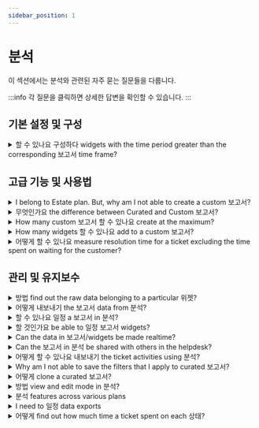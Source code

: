 ```yaml
---
sidebar_position: 1
---
```


# 분석

이 섹션에서는 분석와 관련된 자주 묻는 질문들을 다룹니다.

:::info
각 질문을 클릭하면 상세한 답변을 확인할 수 있습니다.
:::


## 기본 설정 및 구성

<details>
<summary>할 수 있나요 구성하다 widgets with the time period greater than the corresponding 보고서 time frame?</summary>

<p><br /></p><p>The Time period/date range of the Analytics report will be the superset of the time period specified in the widgets associated with the reports. In other words, the widget date range needs to be a subset of the report date range.</p>

</details>


## 고급 기능 및 사용법

<details>
<summary>I belong to Estate plan. But, why am I not able to create a custom 보고서?</summary>

<p>Custom reports are part of the <strong>Estate’19 plan</strong>. If you belong to the Estate’17 plan (annual billing), you can choose to upgrade to Estate’19 plan for free. If you belong to Estate’17 plan (monthly billing), you can upgrade by paying an extra of <strong>$6/agent/month</strong> in addition to <strong>$59/agent/month</strong>. </p>

</details>

<details>
<summary>무엇인가요 the difference between Curated and Custom 보고서?</summary>

<p dir="ltr" style={{ boxSizing: "border-box", marginBottom: "0pt", marginLeft: "0px", fontSize: "13px", lineHeight: "1.38", wordBreak: "normal", overflowWrap: "break-word", color: "rgb(0, 0, 0)", fontFamily: "-apple-system, ", fontWeight: "400", textAlign: "left", textIndent: "0px" }}><span dir="ltr" style={{ boxSizing: "border-box", fontSize: "12pt", fontFamily: """, color: "rgb(14, 16, 26)", fontWeight: "700" }}>Curated Reports</span></p><p dir="ltr" style={{ boxSizing: "border-box", marginBottom: "0pt", marginLeft: "0px", fontSize: "13px", lineHeight: "1.38", wordBreak: "normal", overflowWrap: "break-word", color: "rgb(0, 0, 0)", fontWeight: "400", textAlign: "left", textIndent: "0px", fontFamily: """ }}><span style={{ fontFamily: "Helvetica Neue" }}><span style={{ boxSizing: "border-box", fontFamily: """ }}><span style={{ boxSizing: "border-box", fontSize: "12pt", color: "rgb(14, 16, 26)", fontWeight: "400", fontFamily: """ }}>Freshdesk's curated reports provide you with a 360 view of your support performance. Monitor your team's performance along with the metrics most relevant to you. It also provides you with the essential information to chart better customer experiences.&nbsp;</span></span></span></p><p dir="ltr" style={{ boxSizing: "border-box", marginBottom: "0pt", marginLeft: "0px", fontSize: "13px", lineHeight: "1.38", wordBreak: "normal", overflowWrap: "break-word", color: "rgb(0, 0, 0)", fontWeight: "400", textAlign: "left", textIndent: "0px", fontFamily: """ }}><span style={{ fontFamily: "Helvetica Neue" }}><span style={{ boxSizing: "border-box", fontFamily: """ }}><span style={{ boxSizing: "border-box", fontSize: "12pt", color: "rgb(0, 0, 0)", fontWeight: "400", fontFamily: """ }}><br /></span><span style={{ boxSizing: "border-box", fontSize: "12pt", color: "rgb(14, 16, 26)", fontWeight: "700", fontFamily: """ }}>Custom Reports</span></span></span></p><p dir="ltr" style={{ boxSizing: "border-box", marginBottom: "0pt", marginLeft: "0px", fontSize: "13px", lineHeight: "1.38", wordBreak: "normal", overflowWrap: "break-word", color: "rgb(0, 0, 0)", fontWeight: "400", textAlign: "left", textIndent: "0px", fontFamily: """ }}><span style={{ fontFamily: "Helvetica Neue" }}><span style={{ boxSizing: "border-box", fontFamily: """ }}><span style={{ boxSizing: "border-box", fontSize: "12pt", color: "rgb(14, 16, 26)", fontWeight: "400", fontFamily: """ }}>With multiple ways to look at helpdesk reporting, Freshdesk's Analytics lets you&nbsp;</span><a href="https://support.freshdesk.com/en/support/solutions/articles/50000001028-custom-reporting-%E2%80%93-basics" style={{ boxSizing: "border-box", color: "rgb(44, 92, 197)", userSelect: "auto", fontFamily: """ }}><span style={{ boxSizing: "border-box", fontSize: "12pt", color: "rgb(17, 85, 204)", fontWeight: "400", textDecorationSkipInk: "none", fontFamily: """ }}>customize and build your reports</span></a><span style={{ boxSizing: "border-box", fontSize: "12pt", color: "rgb(14, 16, 26)", fontWeight: "400", fontFamily: """ }}>&nbsp;the way you want them - with minimal effort. It offers the flexibility to pick the metric(s) you wish to study, the adaptability to select the suitable filters you want to apply, and the capability to employ the perfect dimensions to analyze your data.</span></span></span></p><p dir="ltr" style={{ boxSizing: "border-box", marginBottom: "0pt", marginLeft: "0px", fontSize: "13px", lineHeight: "1.38", wordBreak: "normal", overflowWrap: "break-word", color: "rgb(0, 0, 0)", fontWeight: "400", textAlign: "left", textIndent: "0px", fontFamily: """ }}><span style={{ fontFamily: "Helvetica Neue" }}><span style={{ boxSizing: "border-box", fontFamily: """ }}><span style={{ boxSizing: "border-box", fontSize: "12pt", color: "rgb(0, 0, 0)", fontWeight: "400", fontFamily: """ }}><br />Learn more about the&nbsp;</span><a href="https://freshdesk.com/webinars/get-the-most-out-of-freshdesk-analytics-recording" style={{ boxSizing: "border-box", color: "rgb(44, 92, 197)", userSelect: "auto", fontFamily: """ }}><span style={{ boxSizing: "border-box", fontSize: "12pt", color: "rgb(17, 85, 204)", fontWeight: "400", textDecorationSkipInk: "none", fontFamily: """ }}>Basics of Analytics</span></a><span style={{ boxSizing: "border-box", fontSize: "12pt", color: "rgb(0, 0, 0)", fontWeight: "400", fontFamily: """ }}>&nbsp;through our webinar with insights on curated reports, creating custom reports for your helpdesk, learning to apply filters on reports, and much more.</span></span></span></p><p style={{ boxSizing: "border-box", marginBottom: "0px", marginLeft: "0px", fontSize: "13px", lineHeight: "18px", wordBreak: "normal", overflowWrap: "break-word", color: "rgb(0, 0, 0)", fontFamily: "-apple-system, ", fontWeight: "400", textAlign: "left", textIndent: "0px" }}><span style={{ fontFamily: "Helvetica Neue" }}><span style={{ boxSizing: "border-box", fontFamily: """ }}><span style={{ boxSizing: "border-box", fontSize: "12pt", color: "rgb(0, 0, 0)", fontWeight: "400", fontFamily: """ }}>You can also refer to our&nbsp;</span><a href="https://freshdesk.com/assets/resources/freshdesk/Make-informed-decisions-with-Freshdesk-Analytics.pdf" style={{ boxSizing: "border-box", color: "rgb(44, 92, 197)", userSelect: "auto", fontFamily: """ }}><span style={{ boxSizing: "border-box", fontSize: "12pt", color: "rgb(17, 85, 204)", fontWeight: "400", textDecorationSkipInk: "none", fontFamily: """ }}>Analytics guide</span></a></span></span><span dir="ltr" style={{ boxSizing: "border-box", fontSize: "12pt", fontFamily: """, color: "rgb(0, 0, 0)", fontWeight: "400" }}>&nbsp;for various use cases to implement in your helpdesk.</span></p>

</details>

<details>
<summary>How many custom 보고서 할 수 있나요 create at the maximum?</summary>

<p>You can create as many custom reports you want in Analytics. There’s no fixed limit.</p>

</details>

<details>
<summary>How many widgets 할 수 있나요 add to a custom 보고서?</summary>

<p><br /></p><p>You can add as many widgets you want in Analytics. There’s no fixed limit.</p>

</details>

<details>
<summary>어떻게 할 수 있나요 measure resolution time for a ticket excluding the time spent on waiting for the customer?</summary>

<p dir="ltr">You can get this data in two ways:<br /><br /></p><p dir="ltr">1. Choose the Metric: Resolved time spent in business hours<br />Sort by Filter: Status does not include waiting on customer<br />Group by: Status<br />From underlying data, you can find out how much time was spent on the SLA status at a ticket level</p><p dir="ltr"><br />2. Choose the Metric: Resolved time spent in business hours<br />Sort by Filter: Status does not include SLA Status: Off<br />Group by: Status</p><p dir="ltr">From underlying data, you can find out how much time was spent on the SLA status at a ticket level</p>

</details>


## 관리 및 유지보수

<details>
<summary>방법 find out the raw data belonging to a particular 위젯?</summary>

<p dir="ltr"><span dir="ltr" style={{ fontFamily: """, fontSize: "14px" }}>Based on the type of widget data, Freshdesk will automatically visualize it in a relevant format. So, reading the data from the widget is a straightforward process.&nbsp;</span></p><p style={{ fontFamily: """, fontSize: "14px" }}><span style={{ fontSize: "14px" }}><span style={{ fontFamily: "Helvetica Neue" }}><br /></span></span></p><p style={{ fontFamily: """, fontSize: "14px" }}><span style={{ fontSize: "14px" }}><span dir="ltr" style={{ fontFamily: "Helvetica Neue" }}>Click on the widget to read the data. You also have the option to customize the visualization of certain widgets the way you want. You can select any graphical representation: Bar chart, Horizontal bar chart, Donut chart, Summary table, and Tabular.</span></span></p><p style={{ fontFamily: """, fontSize: "14px" }}><span style={{ fontSize: "14px" }}><span style={{ fontFamily: "Helvetica Neue" }}><br /></span></span></p><p style={{ fontFamily: """, fontSize: "14px" }}><span style={{ fontSize: "14px" }}><span dir="ltr" style={{ fontFamily: "Helvetica Neue" }}>If you want to take a closer look at the widget data, click Show underlying data below the widget. You can use the <strong>Edit Column</strong> button to add or remove the Fields present in the table. You can use the filters to drill-down further into the underlying data.&nbsp;</span></span></p><p style={{ fontFamily: """, fontSize: "14px" }}><br /></p><p style={{ fontFamily: """, fontSize: "14px" }}><span style={{ fontSize: "14px" }}><span dir="ltr" style={{ fontFamily: "Helvetica Neue" }}><img src="#" style={{ width: "auto" }} class="fr-fic fr-fil fr-dib" /></span></span><br /></p>

</details>

<details>
<summary>어떻게 내보내기 the 보고서 data from 분석?</summary>

<p dir="ltr"><span dir="ltr" style={{ boxSizing: "border-box", fontWeight: "400", textAlign: "start", textIndent: "0px", fontSize: "16px", fontFamily: """, color: "rgb(0, 0, 0)" }}>Inside every report, you have the&nbsp;</span><span style={{ fontSize: "16px" }}><span dir="ltr" style={{ fontFamily: "Helvetica Neue" }}><span style={{ boxSizing: "border-box", textAlign: "start", textIndent: "0px", color: "rgb(0, 0, 0)", fontWeight: "700", fontFamily: """ }}>Export</span><span style={{ boxSizing: "border-box", fontWeight: "400", textAlign: "start", textIndent: "0px", color: "rgb(0, 0, 0)", fontFamily: """ }}>&nbsp;icon below the search bar. You can click this icon to export the report as a PDF but not as a CSV. However, you will be able to exp</span><span dir="ltr" style={{ boxSizing: "border-box", fontWeight: "400", textAlign: "start", textIndent: "0px", color: "rgb(0, 0, 0)", fontFamily: """ }}>ort both the Graph data as well as the Tabular data (Underlying data) present in the widgets in the form of a CSV.</span><br /></span></span></p><p dir="ltr"><br /></p><p><span style={{ boxSizing: "border-box", fontSize: "16px" }}><span dir="ltr" style={{ boxSizing: "border-box", color: "rgb(0, 0, 0)", fontFamily: """, fontSize: "16px", fontWeight: "400", textAlign: "left", textIndent: "0px", display: "inline !important" }}><strong dir="ltr" style={{ boxSizing: "border-box", fontWeight: "700" }}>Underlying data:&nbsp;</strong>The underlying data refers to the original, detailed information stored within the platform's database. Essentially, it serves as the raw material from which insights and reports are derived. This data provides the foundation for deeper analysis and understanding of customer interactions and support processes.</span><span dir="ltr" style={{ boxSizing: "border-box", color: "rgb(0, 0, 0)", fontFamily: """, fontSize: "16px", fontWeight: "400", textAlign: "left", textIndent: "0px", display: "inline !important", backgroundColor: "rgb(255, 255, 255)" }}><ins class="diff" style={{ boxSizing: "border-box", border: "none", color: "rgb(0, 121, 91)", backgroundColor: "rgb(255, 255, 255)" }}>&nbsp;</ins><ins class="diff" style={{ boxSizing: "border-box", border: "none", color: "rgb(0, 0, 0)", backgroundColor: "rgb(255, 255, 255)" }}>It can be exported by selecting the CSV of tabular data from the widget.</ins></span><br /><br /><span dir="ltr" style={{ boxSizing: "border-box", color: "rgb(0, 0, 0)", fontFamily: """, fontSize: "16px", fontWeight: "400", textAlign: "left", textIndent: "0px", display: "inline !important" }}><strong style={{ boxSizing: "border-box", fontWeight: "700" }}>Graph data:&nbsp;</strong>Graph data represents the summarized and visualized insights drawn from the underlying data. This visual representation offers a distilled view of key performance indicators, making it easier for users to grasp trends and make informed decisions without delving into the detailed raw</span><span dir="ltr" style={{ boxSizing: "border-box", color: "rgb(0, 0, 0)", fontFamily: """, fontSize: "16px", fontWeight: "400", textAlign: "left", textIndent: "0px", display: "inline !important", backgroundColor: "rgb(255, 255, 255)" }}><ins class="diff" style={{ boxSizing: "border-box", border: "none", color: "rgb(0, 121, 91)", backgroundColor: "rgb(255, 255, 255)" }}>&nbsp;</ins><ins class="diff" style={{ boxSizing: "border-box", border: "none", color: "rgb(0, 0, 0)", backgroundColor: "rgb(255, 255, 255)" }}>data. It can be exported by selecting the CSV of graph</ins></span><span dir="ltr" style={{ boxSizing: "border-box", color: "rgb(0, 0, 0)", fontFamily: """, fontSize: "16px", fontWeight: "400", textAlign: "left", textIndent: "0px", display: "inline !important" }}>&nbsp;data.</span></span></p><p dir="ltr"><span style={{ fontSize: "16px" }}><span dir="ltr" style={{ fontFamily: "Helvetica Neue" }}><br /><span dir="ltr" style={{ boxSizing: "border-box", fontWeight: "400", textAlign: "start", textIndent: "0px", color: "rgb(0, 0, 0)", fontFamily: """ }}><strong dir="ltr">Steps t</strong></span><strong dir="ltr">o export the complete report as PDF</strong></span></span></p><p dir="ltr"><br /></p><ol style={{ fontFamily: """, fontSize: "16px" }}><li dir="ltr" style={{ fontFamily: """, fontSize: "16px" }}><span style={{ fontSize: "16px" }}><span style={{ fontFamily: "Helvetica Neue" }}>Go to <strong style={{ fontFamily: """ }}>Analytics</strong>.</span></span></li><li dir="ltr" style={{ fontFamily: """, fontSize: "16px" }}><span style={{ fontSize: "16px" }}><span dir="ltr" style={{ fontFamily: "Helvetica Neue" }}>Select a report you would like to export and click on it.</span></span></li><li dir="ltr" style={{ fontFamily: """, fontSize: "16px" }}><span style={{ fontSize: "16px" }}><span style={{ fontFamily: "Helvetica Neue" }}>Inside the report, navigate to the export icon and select <strong style={{ fontFamily: """ }}>Export report&nbsp;</strong>from the dropdown.</span></span></li><li dir="ltr" style={{ fontFamily: """, fontSize: "16px" }}><span style={{ fontSize: "16px" }}><span style={{ fontFamily: "Helvetica Neue" }}>Here you can select the pages in the report you want to export and click <strong dir="ltr" style={{ fontFamily: """ }}>Ex</strong><strong dir="ltr" style={{ fontFamily: """ }}>port</strong>.<p ><br /></p><img src="#" style={{ width: "639px" }} class="fr-fil fr-dib fr-bordered fr-shadow" /></span></span></li></ol><p style={{ fontFamily: """, fontSize: "16px" }}><br /></p><p style={{ fontFamily: """, fontSize: "16px" }}><br /></p><p style={{ fontFamily: """, fontSize: "16px" }}><span style={{ fontSize: "16px" }}><span dir="ltr" style={{ fontFamily: "Helvetica Neue" }}>The report will now be sent as a PDF file to your registered email address.</span></span></p><p style={{ fontFamily: """, fontSize: "16px" }}><br /></p><p style={{ fontFamily: """, fontSize: "16px" }}><br /></p><p style={{ fontFamily: """, fontSize: "16px" }}><span style={{ fontSize: "16px" }}><span dir="ltr" style={{ fontFamily: "Helvetica Neue" }}><span dir="ltr" style={{ boxSizing: "border-box", fontWeight: "400", textAlign: "start", textIndent: "0px", color: "rgb(0, 0, 0)", fontFamily: """ }}><strong dir="ltr">Steps t</strong></span><strong dir="ltr">o export the widget level report</strong></span></span></p><p style={{ fontFamily: """, fontSize: "16px" }}><br /></p><ol><li style={{ fontFamily: """, fontSize: "16px" }}><span style={{ fontSize: "16px" }}><span dir="ltr" style={{ fontFamily: "Helvetica Neue" }}>Go to Analytics</span></span></li><li style={{ fontFamily: """, fontSize: "16px" }}><span style={{ fontSize: "16px" }}><span dir="ltr" style={{ fontFamily: "Helvetica Neue" }}>Open the report</span></span></li><li style={{ fontFamily: """, fontSize: "16px" }}><span style={{ fontSize: "16px" }}><span dir="ltr" style={{ fontFamily: "Helvetica Neue" }}>Expand the desired widget</span></span></li><li style={{ fontFamily: """, fontSize: "16px" }}><span style={{ fontSize: "16px" }}><span dir="ltr" style={{ fontFamily: "Helvetica Neue" }}>Click the options for the widget represented as three horizontal dots.</span></span></li><li style={{ fontFamily: """, fontSize: "16px" }}><span style={{ fontSize: "16px" }}><span dir="ltr" style={{ fontFamily: "Helvetica Neue" }}>Select <strong dir="ltr">Export to email/</strong><strong dir="ltr">Download &gt; CSV/PDF of graph/tabular data</strong> accordingly</span></span></li></ol><p style={{ fontFamily: """, fontSize: "16px" }}><br /><span style={{ fontSize: "16px" }}><span dir="ltr" style={{ fontFamily: "Helvetica Neue" }}>Below are the items you need to consider when exporting reports.</span></span></p><ol ><li style={{ textAlign: "left" }}><span style={{ fontSize: "16px" }}><span dir="ltr" style={{ fontFamily: "Helvetica Neue" }}>Make sure the date range of the export is correct and valid across Widget level/Page level/Report level filters. If the date filter is set different in the Page level/Report level filters, than the one in Widget level, the exported data may not have the expected results.</span></span></li><li style={{ textAlign: "left" }}><span style={{ fontSize: "16px" }}><span dir="ltr" style={{ fontFamily: "Helvetica Neue" }}>Make sure you are selecting Graph data for the trend numbers you see in a widget and the Underlying data for the complete data set of the widget. You can select up to 20 fields as columns for the export from the underlying data by editing the report, and adding fields using the 'Gear' icon as shown below.</span></span></li></ol><p ><br /></p><p ><span dir="ltr" style={{ fontFamily: """, fontSize: "16px" }}>Based on the volume of data, it may take several minutes to export and send the data to your mailbox.&nbsp;</span></p><p ><br /></p><p ><img src="#" class="fr-fic fr-fil fr-dib inline-image" style={{ boxSizing: "border-box", border: "0px", maxWidth: "100%", cursor: "pointer", padding: "0px 1px", marginBottom: "5px", marginLeft: "0px", display: "block", textAlign: "left", color: "rgb(24, 50, 71)", fontFamily: """, fontSize: "16px", fontWeight: "400", textIndent: "0px", width: "auto" }} /></p><p><br /></p><pre class="fd-callout fd-callout--note" dir="ltr" style={{ textAlign: "justify" }}>Note: If the date range is correctly set and you still do not receive the export for the specified date range, try this troubleshooting step: edit the report, remove the date range filter, save the report, then edit it again and reapply the desired date range. Finally, save the report and proceed with the export. If you still face issues, reach out to our support.</pre><hr /><h3 dir="ltr" style={{ boxSizing: "border-box", fontFamily: """, fontWeight: "400", lineHeight: "30.63px", color: "inherit", marginBottom: "0px", marginLeft: "0px", fontSize: "16px" }}><span style={{ boxSizing: "border-box", fontSize: "16px" }}><span style={{ boxSizing: "border-box", fontFamily: """ }}><strong dir="ltr" style={{ boxSizing: "border-box", fontWeight: "700", fontFamily: """ }}>To schedule a data export:</strong></span></span></h3><ol style={{ boxSizing: "border-box", marginBottom: "4px", marginLeft: "0px", padding: "0px 0px 0px 40px", lineHeight: "17px", fontFamily: """, fontSize: "16px" }}><li style={{ boxSizing: "border-box", fontSize: "16px", lineHeight: "1.4", marginBottom: "0px", marginLeft: "0px", wordBreak: "normal", overflowWrap: "break-word", fontFamily: """ }}><p dir="ltr" style={{ boxSizing: "border-box", marginBottom: "0px", marginLeft: "0px", fontSize: "16px", lineHeight: "1.4", wordBreak: "normal", overflowWrap: "break-word", fontFamily: """ }}><span style={{ boxSizing: "border-box", fontSize: "16px" }}><span style={{ boxSizing: "border-box", fontFamily: """ }}>Login to your support portal as an <strong style={{ boxSizing: "border-box", fontWeight: "700", fontFamily: """ }}>Administrator/Supervisor.</strong></span></span></p></li><li style={{ boxSizing: "border-box", fontSize: "16px", lineHeight: "1.4", marginBottom: "0px", marginLeft: "0px", wordBreak: "normal", overflowWrap: "break-word", fontFamily: """ }}><p dir="ltr" style={{ boxSizing: "border-box", marginBottom: "0px", marginLeft: "0px", fontSize: "16px", lineHeight: "1.4", wordBreak: "normal", overflowWrap: "break-word", fontFamily: """ }}><span style={{ boxSizing: "border-box", fontSize: "16px" }}><span style={{ boxSizing: "border-box", fontFamily: """ }}>Go to <strong style={{ boxSizing: "border-box", fontWeight: "700", fontFamily: """ }}>Analytics &gt;&nbsp;</strong>click the<strong dir="ltr" style={{ boxSizing: "border-box", fontWeight: "700", fontFamily: """ }}>&nbsp;gear icon(</strong><strong dir="ltr" style={{ boxSizing: "border-box", fontWeight: "700", fontFamily: """ }}>Settings)&nbsp;</strong>on the top right corner <strong style={{ boxSizing: "border-box", fontWeight: "700", fontFamily: """ }}>&gt;</strong> choose<strong style={{ boxSizing: "border-box", fontWeight: "700", fontFamily: """ }}>&nbsp;Data</strong><strong style={{ boxSizing: "border-box", fontWeight: "700", fontFamily: """ }}>&nbsp;Exports.</strong></span></span></p></li><li style={{ boxSizing: "border-box", fontSize: "16px", lineHeight: "1.4", marginBottom: "0px", marginLeft: "0px", wordBreak: "normal", overflowWrap: "break-word", fontFamily: """ }}><p style={{ boxSizing: "border-box", marginBottom: "0px", marginLeft: "0px", fontSize: "16px", lineHeight: "1.4", wordBreak: "normal", overflowWrap: "break-word", fontFamily: """ }}><span style={{ boxSizing: "border-box", fontSize: "16px" }}><span style={{ boxSizing: "border-box", fontFamily: """ }}>Click on <strong dir="ltr" style={{ boxSizing: "border-box", fontWeight: "700", fontFamily: """ }}>Create Export.</strong></span></span></p></li><li dir="ltr" style={{ boxSizing: "border-box", fontSize: "16px", lineHeight: "1.4", marginBottom: "0px", marginLeft: "0px", wordBreak: "normal", overflowWrap: "break-word", fontFamily: """ }}><span style={{ boxSizing: "border-box", fontSize: "16px" }}><span style={{ boxSizing: "border-box", fontFamily: """ }}>Give it a <strong style={{ boxSizing: "border-box", fontWeight: "700", fontFamily: """ }}>Name</strong>, <strong style={{ boxSizing: "border-box", fontWeight: "700", fontFamily: """ }}>Description</strong> and choose a <strong style={{ boxSizing: "border-box", fontWeight: "700", fontFamily: """ }}>Module</strong> from which you want to export data: Tickets, Timesheet, Surveys, Survey results, Articles, and Triage.</span></span></li><li style={{ boxSizing: "border-box", fontSize: "16px", lineHeight: "1.4", marginBottom: "0px", marginLeft: "0px", wordBreak: "normal", overflowWrap: "break-word", fontFamily: """ }}><span style={{ boxSizing: "border-box", fontSize: "16px" }}><span style={{ boxSizing: "border-box", fontFamily: """ }}>Choose when you'd like to receive the export from the <strong style={{ boxSizing: "border-box", fontWeight: "700", fontFamily: """ }}>Schedule</strong> dropdown field (<strong dir="ltr" style={{ boxSizing: "border-box", fontWeight: "700", fontFamily: """ }}>Daily, Weekly or Monthly</strong>) and then set the required time.</span></span></li><li style={{ boxSizing: "border-box", fontSize: "16px", lineHeight: "1.4", marginBottom: "0px", marginLeft: "0px", wordBreak: "normal", overflowWrap: "break-word", fontFamily: """ }}><span style={{ boxSizing: "border-box", fontSize: "16px" }}><span style={{ boxSizing: "border-box", fontFamily: """ }}>Set any<strong style={{ boxSizing: "border-box", fontWeight: "700", fontFamily: """ }}>&nbsp;Filters&nbsp;</strong>of your choice. All your <strong style={{ boxSizing: "border-box", fontWeight: "700", fontFamily: """ }}>dropdown</strong> and <strong style={{ boxSizing: "border-box", fontWeight: "700", fontFamily: """ }}>dependent fields</strong> will be displayed.</span></span></li><li style={{ boxSizing: "border-box", fontSize: "16px", lineHeight: "1.4", marginBottom: "0px", marginLeft: "0px", wordBreak: "normal", overflowWrap: "break-word", fontFamily: """ }}><span style={{ boxSizing: "border-box", fontSize: "16px" }}><span dir="ltr" style={{ boxSizing: "border-box", fontFamily: """ }}>Choose the <strong style={{ boxSizing: "border-box", fontWeight: "700", fontFamily: """ }}>Ticket</strong> fields and/or <strong style={{ boxSizing: "border-box", fontWeight: "700", fontFamily: """ }}>Tag fields</strong> you want to include in the <strong style={{ boxSizing: "border-box", fontWeight: "700", fontFamily: """ }}>CSV&nbsp;</strong>file.</span></span></li></ol><pre class="fd-callout fd-callout--note" dir="ltr" style={{ boxSizing: "border-box", overflow: "visible", fontFamily: "monospace, monospace", fontSize: "1em", overflowWrap: "break-word", wordBreak: "normal", marginBottom: "0px", marginLeft: "0px", padding: "12px 16px", borderWidth: "1px 1px 1px 6px", borderStyle: "solid", borderColor: "rgb(235, 237, 240) rgb(235, 237, 240) rgb(235, 237, 240) rgb(232, 111, 37)", borderImage: "initial", borderRadius: "8px 4px 4px 8px" }}>Note: It is not possible to use the date range dimension filter when creating an export via Data Exports in Analytics</pre><p style={{ boxSizing: "border-box", marginBottom: "0px", marginLeft: "0px", fontSize: "13px", lineHeight: "1.4", wordBreak: "normal", overflowWrap: "break-word" }}><span style={{ boxSizing: "border-box", fontSize: "16px" }}><span dir="ltr" style={{ boxSizing: "border-box", fontFamily: """ }}><br /></span></span></p><hr style={{ boxSizing: "content-box", borderWidth: "1px 0px 0px", borderTopStyle: "solid", borderRightStyle: "initial", borderBottomStyle: "initial", borderLeftStyle: "initial", borderTopColor: "rgb(238, 238, 238)", borderRightColor: "initial", borderBottomColor: "initial", borderLeftColor: "initial", borderImage: "initial", height: "0px", marginBottom: "20px", clear: "both", userSelect: "none", breakAfter: "page" }}><h3 style={{ boxSizing: "border-box", fontFamily: """, fontWeight: "400", lineHeight: "30.63px", color: "inherit", marginBottom: "0px", marginLeft: "0px", fontSize: "16px" }}><span style={{ boxSizing: "border-box", fontSize: "16px" }}><span style={{ boxSizing: "border-box", fontFamily: """ }}><strong dir="ltr" style={{ boxSizing: "border-box", fontWeight: "700", fontFamily: """ }}>To receive the export file via API</strong></span></span></h3><ol style={{ boxSizing: "border-box", marginBottom: "4px", marginLeft: "0px", padding: "0px 0px 0px 40px", lineHeight: "17px", fontFamily: """, fontSize: "16px" }}><li style={{ boxSizing: "border-box", fontSize: "16px", lineHeight: "1.4", marginBottom: "0px", marginLeft: "0px", wordBreak: "normal", overflowWrap: "break-word", fontFamily: """ }}><p style={{ boxSizing: "border-box", marginBottom: "0px", marginLeft: "0px", fontSize: "16px", lineHeight: "1.4", wordBreak: "normal", overflowWrap: "break-word", fontFamily: """ }}><span style={{ boxSizing: "border-box", fontSize: "16px" }}><span style={{ boxSizing: "border-box", fontFamily: """ }}>Copy and paste the URL in your Business Intelligence tool.</span></span></p></li><li style={{ boxSizing: "border-box", fontSize: "16px", lineHeight: "1.4", marginBottom: "0px", marginLeft: "0px", wordBreak: "normal", overflowWrap: "break-word", fontFamily: """ }}><p style={{ boxSizing: "border-box", marginBottom: "0px", marginLeft: "0px", fontSize: "16px", lineHeight: "1.4", wordBreak: "normal", overflowWrap: "break-word", fontFamily: """ }}><span style={{ boxSizing: "border-box", fontSize: "16px" }}><span dir="ltr" style={{ boxSizing: "border-box", fontFamily: """ }}>Once you hit the <strong style={{ boxSizing: "border-box", fontWeight: "700", fontFamily: """ }}>API</strong> from your <strong style={{ boxSizing: "border-box", fontWeight: "700", fontFamily: """ }}>BI tool</strong>, you will receive a response in the following format:</span></span></p></li></ol><pre contenteditable="false" rel="highlighter" style={{ boxSizing: "border-box", overflow: "visible", fontFamily: """, fontSize: "1em", overflowWrap: "break-word", wordBreak: "normal" }}><span style={{ boxSizing: "border-box", fontSize: "16px" }}><span style={{ boxSizing: "border-box", fontFamily: """ }}>{ "export":{<br /> "url":"..."<br />}<br />}</span></span></pre><p style={{ boxSizing: "border-box", marginBottom: "0px", marginLeft: "0px", fontSize: "13px", lineHeight: "1.4", wordBreak: "normal", overflowWrap: "break-word" }}><span style={{ boxSizing: "border-box", fontSize: "16px" }}><span dir="ltr" style={{ boxSizing: "border-box", fontFamily: """ }}>The URL parameter holds the link to the latest export file for that schedule. The file will be available for 30 days from the date of creation.&nbsp;</span></span></p><hr style={{ boxSizing: "content-box", borderWidth: "1px 0px 0px", borderTopStyle: "solid", borderRightStyle: "initial", borderBottomStyle: "initial", borderLeftStyle: "initial", borderTopColor: "rgb(238, 238, 238)", borderRightColor: "initial", borderBottomColor: "initial", borderLeftColor: "initial", borderImage: "initial", height: "0px", marginBottom: "20px", clear: "both", userSelect: "none", breakAfter: "page" }}><p style={{ boxSizing: "border-box", marginBottom: "0px", marginLeft: "0px", fontSize: "13px", lineHeight: "1.4", wordBreak: "normal", overflowWrap: "break-word" }}><span style={{ boxSizing: "border-box", fontSize: "16px" }}><span style={{ boxSizing: "border-box", fontFamily: """ }}><br /></span></span></p><h3 style={{ boxSizing: "border-box", fontFamily: """, fontWeight: "400", lineHeight: "30.63px", color: "inherit", marginBottom: "0px", marginLeft: "0px", fontSize: "16px" }}><span style={{ boxSizing: "border-box", fontSize: "16px" }}><span style={{ boxSizing: "border-box", fontFamily: """ }}><strong dir="ltr" style={{ boxSizing: "border-box", fontWeight: "700", fontFamily: """ }}>To access your data exports:</strong></span></span></h3><ol style={{ boxSizing: "border-box", marginBottom: "4px", marginLeft: "0px", padding: "0px 0px 0px 40px", lineHeight: "17px", fontFamily: """ }}><li style={{ boxSizing: "border-box", fontSize: "16px", lineHeight: "1.4", marginBottom: "0px", marginLeft: "0px", wordBreak: "normal", overflowWrap: "break-word", fontFamily: """ }}><p dir="ltr" style={{ boxSizing: "border-box", marginBottom: "0px", marginLeft: "0px", fontSize: "16px", lineHeight: "1.4", wordBreak: "normal", overflowWrap: "break-word", fontFamily: """ }}><span style={{ boxSizing: "border-box", fontSize: "16px" }}><span style={{ boxSizing: "border-box", fontFamily: """ }}>To view the exports that you had scheduled, go to <strong dir="ltr" style={{ boxSizing: "border-box", fontWeight: "700", fontFamily: """ }}>Analytics &gt;&nbsp;</strong>click the<strong dir="ltr" style={{ boxSizing: "border-box", fontWeight: "700", fontFamily: """ }}>&nbsp;gear icon (</strong><strong dir="ltr" style={{ boxSizing: "border-box", fontWeight: "700", fontFamily: """ }}>Settings)&nbsp;</strong>on the top right corner<strong dir="ltr" style={{ boxSizing: "border-box", fontWeight: "700", fontFamily: """ }}>&nbsp;&gt;&nbsp;</strong>choose<strong style={{ boxSizing: "border-box", fontWeight: "700", fontFamily: """ }}>&nbsp;Data</strong><strong style={{ boxSizing: "border-box", fontWeight: "700", fontFamily: """ }}>&nbsp;Exports.</strong></span></span></p></li><li style={{ boxSizing: "border-box", fontSize: "16px", lineHeight: "1.4", marginBottom: "0px", marginLeft: "0px", wordBreak: "normal", overflowWrap: "break-word", fontFamily: """ }}><p style={{ boxSizing: "border-box", marginBottom: "0px", marginLeft: "0px", fontSize: "16px", lineHeight: "1.4", wordBreak: "normal", overflowWrap: "break-word", fontFamily: """ }}><span style={{ boxSizing: "border-box", fontSize: "16px" }}><span style={{ boxSizing: "border-box", fontFamily: """ }}>You'll be able to view the <strong style={{ boxSizing: "border-box", fontWeight: "700", fontFamily: """ }}>Title</strong>, <strong style={{ boxSizing: "border-box", fontWeight: "700", fontFamily: """ }}>Frequency</strong>, and the <strong style={{ boxSizing: "border-box", fontWeight: "700", fontFamily: """ }}>Status</strong> of your data export here.&nbsp;</span></span></p></li><li style={{ boxSizing: "border-box", fontSize: "16px", lineHeight: "1.4", marginBottom: "0px", marginLeft: "0px", wordBreak: "normal", overflowWrap: "break-word", fontFamily: """ }}><p style={{ boxSizing: "border-box", marginBottom: "0px", marginLeft: "0px", fontSize: "16px", lineHeight: "1.4", wordBreak: "normal", overflowWrap: "break-word", fontFamily: """ }}><span style={{ boxSizing: "border-box", fontSize: "16px" }}><span style={{ boxSizing: "border-box", fontFamily: """ }}>Click on the <strong style={{ boxSizing: "border-box", fontWeight: "700", fontFamily: """ }}>Title</strong> to open a data export schedule, and use the <strong style={{ boxSizing: "border-box", fontWeight: "700", fontFamily: """ }}>Active</strong> toggle to deactivate a schedule.</span></span></p></li><li style={{ boxSizing: "border-box", fontSize: "16px", lineHeight: "1.4", marginBottom: "0px", marginLeft: "0px", wordBreak: "normal", overflowWrap: "break-word", fontFamily: """ }}><p style={{ boxSizing: "border-box", marginBottom: "0px", marginLeft: "0px", fontSize: "16px", lineHeight: "1.4", wordBreak: "normal", overflowWrap: "break-word", fontFamily: """ }}><span style={{ boxSizing: "border-box", fontSize: "16px" }}><span dir="ltr" style={{ boxSizing: "border-box", fontFamily: """ }}>Use the <strong style={{ boxSizing: "border-box", fontWeight: "700", fontFamily: """ }}>download</strong> button that appears when you hover over a scheduled export to download the available data exports.</span></span></p></li><li style={{ boxSizing: "border-box", fontSize: "16px", lineHeight: "1.4", marginBottom: "0px", marginLeft: "0px", wordBreak: "normal", overflowWrap: "break-word", fontFamily: """ }}><p style={{ boxSizing: "border-box", marginBottom: "0px", marginLeft: "0px", fontSize: "16px", lineHeight: "1.4", wordBreak: "normal", overflowWrap: "break-word", fontFamily: """ }}><span style={{ boxSizing: "border-box", fontSize: "16px" }}><span dir="ltr" style={{ boxSizing: "border-box", fontFamily: """ }}>An export once scheduled, cannot be edited. You will have to delete it altogether and create one afresh. Use the <strong style={{ boxSizing: "border-box", fontWeight: "700", fontFamily: """ }}>delete</strong> button that appears when you hover over a scheduled export.</span></span></p></li></ol><pre class="fd-callout fd-callout--note" dir="ltr" style={{ boxSizing: "border-box", overflow: "visible", fontFamily: "monospace, monospace", fontSize: "1em", overflowWrap: "break-word", wordBreak: "normal", marginBottom: "0px", marginLeft: "0px", padding: "12px 16px", borderWidth: "1px 1px 1px 6px", borderStyle: "solid", borderColor: "rgb(235, 237, 240) rgb(235, 237, 240) rgb(235, 237, 240) rgb(232, 111, 37)", borderImage: "initial", borderRadius: "8px 4px 4px 8px" }}><strong style={{ boxSizing: "border-box", fontWeight: "700" }}>Note</strong>: You might need assistance from a developer to hit the API, so please ensure that they have access to the API key of the person who created the schedule.</pre><p class="article_note" style={{ boxSizing: "border-box", marginBottom: "0px", marginLeft: "0px", fontSize: "13px", lineHeight: "1.4", wordBreak: "normal", overflowWrap: "break-word" }}><br /></p><p dir="ltr" style={{ fontFamily: """, fontSize: "16px" }}><br /><span style={{ fontSize: "16px" }}><span style={{ fontFamily: "Helvetica Neue" }}>You can view the following video to understand how to export reports from Analytics.</span></span></p><p dir="ltr" style={{ fontFamily: """, fontSize: "16px" }}><span style={{ fontSize: "16px" }}><span style={{ fontFamily: "Helvetica Neue" }}><br /></span></span></p><p dir="ltr" style={{ fontFamily: """, fontSize: "16px" }}><span style={{ fontSize: "16px" }}><span style={{ fontFamily: "Helvetica Neue" }}><span class="fr-video fr-deletable fr-fvc fr-dvb fr-draggable" style={{ fontFamily: """ }}><iframe width="640" height="360" src="https://www.youtube.com/embed/EIzJq-ji7Z4?&amp;wmode=opaque" frameborder="0" allowfullscreen="" class="fr-draggable" sandbox="allow-scripts allow-forms allow-same-origin allow-presentation" style={{ fontFamily: """ }} ></iframe></span></span></span><br /><br /></p><p dir="ltr" style={{ boxSizing: "border-box", marginBottom: "0pt", marginLeft: "0px", fontSize: "13px", lineHeight: "1.38", wordBreak: "normal", overflowWrap: "break-word", color: "rgb(24, 50, 71)", fontFamily: "-apple-system, ", fontWeight: "400", textAlign: "start", textIndent: "0px" }}><span style={{ boxSizing: "border-box", fontSize: "12pt", fontFamily: """, color: "rgb(0, 0, 0)", fontWeight: "400" }}>Learn more about the&nbsp;</span><span style={{ fontFamily: "Helvetica Neue" }}><a href="https://freshdesk.com/webinars/get-the-most-out-of-freshdesk-analytics-recording" style={{ boxSizing: "border-box", color: "rgb(44, 92, 197)", fontFamily: """ }}><span style={{ boxSizing: "border-box", fontSize: "12pt", color: "rgb(17, 85, 204)", fontWeight: "400", textDecorationSkipInk: "none", fontFamily: """ }}>Basics of Analytics</span></a><span style={{ boxSizing: "border-box", fontSize: "12pt", color: "rgb(0, 0, 0)", fontWeight: "400", fontFamily: """ }}>&nbsp;through our webinar with insights on curated reports, creating custom reports for your helpdesk, learning to apply filters on reports, and much more.<br /><br /></span></span></p><p dir="ltr" style={{ boxSizing: "border-box", marginBottom: "0pt", marginLeft: "0px", fontSize: "13px", lineHeight: "1.38", wordBreak: "normal", overflowWrap: "break-word", color: "rgb(24, 50, 71)", fontFamily: "-apple-system, ", fontWeight: "400", textAlign: "start", textIndent: "0px" }}><span style={{ fontFamily: "Helvetica Neue" }}><span style={{ boxSizing: "border-box", fontSize: "12pt", color: "rgb(0, 0, 0)", fontWeight: "400", fontFamily: """ }}>You can also refer to our&nbsp;</span><a href="https://freshdesk.com/assets/resources/freshdesk/Make-informed-decisions-with-Freshdesk-Analytics.pdf" style={{ boxSizing: "border-box", color: "rgb(44, 92, 197)", fontFamily: """ }}><span style={{ boxSizing: "border-box", fontSize: "12pt", color: "rgb(17, 85, 204)", fontWeight: "400", textDecorationSkipInk: "none", fontFamily: """ }}>Analytics guide</span></a></span><span dir="ltr" style={{ boxSizing: "border-box", fontSize: "12pt", fontFamily: """, color: "rgb(0, 0, 0)", fontWeight: "400" }}>&nbsp;for various use cases to implement in your helpdesk.</span></p>

</details>

<details>
<summary>할 수 있나요 일정 a 보고서 in 분석?</summary>

<p dir="ltr">To schedule your custom reports and the widgets.<br /><br /></p><ul><li dir="ltr">Click and open a <strong>custom report.</strong></li><li dir="ltr">Click on the <strong>Export</strong> icon on the top right corner.</li><li dir="ltr">Select <strong dir="ltr">Schedule Report&nbsp;</strong>from the drop down<strong dir="ltr">.</strong></li><li dir="ltr">Set the <strong>cadence, customize the time of delivery, subject, and description</strong> to suit your business.&nbsp;</li><li dir="ltr">Under Send to, add your email address. You can add additional email addresses by typing the required ones.</li><li dir="ltr">Click <strong dir="ltr">Save.</strong></li></ul><p><br /></p><p dir="ltr"><strong>Note</strong>: Curated reports cannot be scheduled. You can only schedule custom reports.</p><p dir="ltr"><br /></p><p dir="ltr"><img src="#" style={{ width: "auto" }} class="fr-fic fr-fil fr-dib" /></p><p><br /></p>

</details>

<details>
<summary>할 것인가요 be able to 일정 보고서 widgets?</summary>

<p>Yes, you can schedule the widgets of custom reports using the Schedule option. You will be able to choose the Report Schedule date, its frequency, and the email content. You can also choose the report widget to be scheduled in the form of a PDF or CSV. Please note that you will not be able to schedule the widgets of curated reports.</p>

</details>

<details>
<summary>Can the data in 보고서/widgets be made realtime?</summary>

<p>The reports and widgets in Analytics have a refresh time of 30 minutes which is standard across all the Freshdesk plans. Hence the widgets/reports cannot be configured to reflect live data unlike the Dashboard feature, which is based on live data.</p>

</details>

<details>
<summary>Can the 보고서 in 분석 be shared with others in the helpdesk?</summary>

<p>Yes, when creating a New report in Analytics, you can choose between either creating the report just for yourself or for Everyone. If the latter option is chosen then the agents who have access to the Analytics will be able to see them under the Shared reports section under Analytics.</p>

</details>

<details>
<summary>어떻게 할 수 있나요 내보내기 the ticket activities using 분석?</summary>

<p dir="ltr" style={{ lineHeight: "1.38", marginBottom: "0pt" }}><span dir="ltr" style={{ fontSize: "12pt", fontFamily: """, color: "rgb(0, 0, 0)", fontWeight: "400" }}>Analytics in Freshdesk lets you identify problems and keep tabs on all the metrics that matter to you. With Freshdesk Analytics, you can analyze your entire helpdesk and, most importantly, come to conclusions. From identifying areas of improvement to creating data-driven plans, you can back your support instincts using Analytics.</span><span style={{ fontFamily: "Helvetica Neue" }}><span style={{ fontSize: "12pt", color: "rgb(0, 0, 0)", fontWeight: "400", fontFamily: """ }}><br /><br />You can export your helpdesk ticket activities using the&nbsp;</span><span style={{ fontSize: "12pt", color: "rgb(0, 0, 0)", fontWeight: "700", fontFamily: """ }}>Data exports</span><span style={{ fontSize: "12pt", color: "rgb(0, 0, 0)", fontWeight: "400", fontFamily: """ }}>&nbsp;option in the&nbsp;</span><span style={{ fontSize: "12pt", color: "rgb(0, 0, 0)", fontWeight: "700", fontFamily: """ }}>Settings</span><span style={{ fontSize: "12pt", color: "rgb(0, 0, 0)", fontWeight: "400", fontFamily: """ }}>&nbsp;icon. Once you click on the&nbsp;</span><span style={{ fontSize: "12pt", color: "rgb(0, 0, 0)", fontWeight: "700", fontFamily: """ }}>Create Export</span><span style={{ fontSize: "12pt", color: "rgb(0, 0, 0)", fontWeight: "400", fontFamily: """ }}>&nbsp;button, you can set the export based on basic&nbsp;</span><span style={{ fontSize: "12pt", color: "rgb(0, 0, 0)", fontWeight: "700", fontFamily: """ }}>modules</span><span style={{ fontSize: "12pt", color: "rgb(0, 0, 0)", fontWeight: "400", fontFamily: """ }}>&nbsp;such as Tickets, Timesheets, Surveys, Survey Results, Articles, Triage, etc. Apart from this, you can&nbsp;</span></span></p><ul style={{ marginBottom: "0px", paddingInlineStart: "48px", fontFamily: """ }}><li dir="ltr" style={{ listStyleType: "disc", fontSize: "12pt", fontFamily: """, color: "rgb(0, 0, 0)", fontWeight: "400" }}><p dir="ltr" style={{ lineHeight: "1.38", marginBottom: "0pt", fontFamily: """ }}><span style={{ fontFamily: "Helvetica Neue" }}><span style={{ fontSize: "12pt", color: "rgb(0, 0, 0)", fontWeight: "400", fontFamily: """ }}>customize the export based on&nbsp;</span><span style={{ fontSize: "12pt", color: "rgb(0, 0, 0)", fontWeight: "700", fontFamily: """ }}>filters</span><span style={{ fontSize: "12pt", color: "rgb(0, 0, 0)", fontWeight: "400", fontFamily: """ }}>,&nbsp;</span></span></p></li><li dir="ltr" style={{ listStyleType: "disc", fontSize: "12pt", fontFamily: """, color: "rgb(0, 0, 0)", fontWeight: "400" }}><p dir="ltr" style={{ lineHeight: "1.38", marginBottom: "0pt", fontFamily: """ }}><span style={{ fontFamily: "Helvetica Neue" }}><span style={{ fontSize: "12pt", color: "rgb(0, 0, 0)", fontWeight: "400", fontFamily: """ }}>select the&nbsp;</span><span style={{ fontSize: "12pt", color: "rgb(0, 0, 0)", fontWeight: "700", fontFamily: """ }}>ticket field</span><span style={{ fontSize: "12pt", color: "rgb(0, 0, 0)", fontWeight: "400", fontFamily: """ }}>&nbsp;needed in the export, and&nbsp;</span></span></p></li><li dir="ltr" style={{ listStyleType: "disc", fontSize: "12pt", fontFamily: """, color: "rgb(0, 0, 0)", fontWeight: "400" }}><p dir="ltr" style={{ lineHeight: "1.38", marginBottom: "0pt", fontFamily: """ }}><span style={{ fontFamily: "Helvetica Neue" }}><span style={{ fontSize: "12pt", color: "rgb(0, 0, 0)", fontWeight: "400", fontFamily: """ }}>schedule the frequency and schedule for the reports.</span></span></p><p><br /></p><img src="#" style={{ width: "661px" }} class="fr-fil fr-dib fr-bordered fr-shadow" alt="You can export your helpdesk ticket activities using the Data exports option in the Settings icon. Once you click on the Create Export button, you can set the export based on basic modules such as Tickets, Timesheets, Surveys, Survey Results, Articles, Triage, etc." /><br /><br /><p></p></li></ul><p dir="ltr" style={{ lineHeight: "1.38", marginBottom: "0pt", fontFamily: """ }}><span style={{ fontFamily: "Helvetica Neue" }}><span style={{ fontSize: "12pt", color: "rgb(0, 0, 0)", fontWeight: "400", fontFamily: """ }}>Please note that this option is available only for the Account admin agent and inaccessible to other helpdesk agents.</span></span></p><p style={{ fontFamily: """ }}><span style={{ fontFamily: "Helvetica Neue" }}><br /></span></p><p dir="ltr" style={{ lineHeight: "1.38", marginBottom: "0pt", fontFamily: """ }}><span style={{ fontFamily: "Helvetica Neue" }}><span style={{ fontSize: "12pt", color: "rgb(0, 0, 0)", fontWeight: "400", fontFamily: """ }}>Learn more about the&nbsp;</span><a href="https://freshdesk.com/webinars/get-the-most-out-of-freshdesk-analytics-recording" style={{ fontFamily: """ }}><span style={{ fontSize: "12pt", color: "rgb(17, 85, 204)", fontWeight: "400", textDecorationSkipInk: "none", fontFamily: """ }}>Basics of Analytics</span></a><span style={{ fontSize: "12pt", color: "rgb(0, 0, 0)", fontWeight: "400", fontFamily: """ }}>&nbsp;through our webinar with insights on curated reports, creating custom reports for your helpdesk, learning to apply filters on reports, and much more.</span></span></p><p dir="ltr" style={{ lineHeight: "1.38", marginBottom: "0pt", fontFamily: """ }}><span style={{ fontFamily: "Helvetica Neue" }}><span style={{ fontSize: "12pt", color: "rgb(0, 0, 0)", fontWeight: "400", fontFamily: """ }}>You can also refer to our&nbsp;</span><a href="https://freshdesk.com/assets/resources/freshdesk/Make-informed-decisions-with-Freshdesk-Analytics.pdf" style={{ fontFamily: """ }}><span style={{ fontSize: "12pt", color: "rgb(17, 85, 204)", fontWeight: "400", textDecorationSkipInk: "none", fontFamily: """ }}>Analytics guide</span></a><span style={{ fontSize: "12pt", color: "rgb(0, 0, 0)", fontWeight: "400", fontFamily: """ }}>&nbsp;for various use cases to implement in your helpdesk. <br /><br /></span></span></p><p dir="ltr" style={{ lineHeight: "1.38", marginBottom: "0pt" }}><span style={{ fontFamily: """ }}><span style={{ fontSize: "12pt", color: "rgb(0, 0, 0)", fontWeight: "400", fontFamily: """ }}>If you have any f</span><span style={{ fontSize: "12pt", color: "rgb(24, 50, 71)", fontWeight: "400", fontFamily: """ }}>urther questions or clarifications, please drop an email to&nbsp;</span><a href="mailto:support@freshdesk.com" style={{ fontFamily: """ }}><span style={{ fontSize: "12pt", color: "rgb(17, 85, 204)", fontWeight: "400", textDecorationSkipInk: "none", fontFamily: """ }}>support@freshdesk.com</span></a><span dir="ltr" style={{ fontSize: "12pt", color: "rgb(24, 50, 71)", fontWeight: "400" }}>&nbsp;and our Product Specialist will be happy to assist you.</span></span></p>

</details>

<details>
<summary>Why am I not able to save the filters that I apply to curated 보고서?</summary>

<p>Curated reports are for one-time insights. Freshdesk lets you clone any curated report or widget you want. You can <strong>clone a curate report and customize it</strong> by applying the required filters and then save it accordingly.</p>

</details>

<details>
<summary>어떻게 clone a curated 보고서?</summary>

<p>Once you go inside a curated report, switch from <strong>Viewing</strong> mode to <strong>Editing</strong> mode. Now, click on the report name (say Ticket Volume Trends) to get the Clone Report option.<br /><br /><img src="#" style={{ width: "auto" }} class="fr-fic fr-fil fr-dib" /></p>

</details>

<details>
<summary>방법 view and edit mode in 분석?</summary>

<p dir="ltr" style={{ boxSizing: "border-box", marginBottom: "0pt", marginLeft: "0px", fontSize: "13px", lineHeight: "1.38", wordBreak: "normal", overflowWrap: "break-word", color: "rgb(0, 0, 0)", fontFamily: "-apple-system, ", fontWeight: "400", textAlign: "left", textIndent: "0px" }}><span dir="ltr" style={{ boxSizing: "border-box", fontSize: "12pt", fontFamily: "Arial, Helvetica, sans-serif", color: "rgb(0, 0, 0)", fontWeight: "400" }}>You can co</span><span dir="ltr" style={{ boxSizing: "border-box", fontSize: "12pt", fontFamily: "Arial, Helvetica, sans-serif", color: "rgb(0, 0, 0)", fontWeight: "400" }}>ntrol your team's access to Analytics under&nbsp;</span><span style={{ boxSizing: "border-box", fontFamily: "Arial, Helvetica, sans-serif" }}><span style={{ boxSizing: "border-box", fontSize: "12pt", color: "rgb(0, 0, 0)", fontWeight: "700" }}>Admin &gt; Team &gt; Roles &gt; Reports&nbsp;</span><span style={{ boxSizing: "border-box", fontSize: "12pt", color: "rgb(0, 0, 0)", fontWeight: "400" }}>section.<br />You can provide them with View, Edit, or Manage (includes edit and exports) access.</span></span></p><p><br /></p><span style={{ boxSizing: "border-box", border: "none", display: "inline-block", overflow: "hidden", width: "563px", height: "415px" }}><img alt="How to provide access to Analytics in Freshdesk?" title="Access to Analytics in Freshdesk." src="#" width="563" class="fr-fic fr-dii fr-bordered fr-shadow" style={{ boxSizing: "border-box", border: "0px", maxWidth: "calc(100% - 10px)", cursor: "pointer", padding: "0px 1px", display: "inline-block", marginLeft: "5px", width: "495px", height: "371.474px" }} /></span><br /><span dir="ltr" style={{ boxSizing: "border-box", fontSize: "12pt", color: "rgb(0, 0, 0)", fontWeight: "700" }}>View</span><span style={{ boxSizing: "border-box", fontSize: "12pt", color: "rgb(0, 0, 0)", fontWeight: "400" }}>&nbsp;- You can access curated reports and custom reports (based on your visibility). With view access, you cannot add Filters but can view underlying data. You can still change visualizations, subscribe to reports, add the widget to another report, and drill down on data.<p><br /></p><img src="#" style={{ width: "683px" }} class="fr-fil fr-dib fr-bordered fr-shadow" /><br /><br /></span><span dir="ltr" style={{ boxSizing: "border-box", fontSize: "12pt", color: "rgb(0, 0, 0)", fontWeight: "700" }}>Edit</span><span style={{ boxSizing: "border-box", fontSize: "12pt", color: "rgb(0, 0, 0)", fontWeight: "400" }}>&nbsp;- In addition to view access, you can add widgets, create custom reports, add/edit filters in existing curated and custom reports (based on your visibility), and delete custom reports. Underlying data will also be visible.<p><br /></p><img src="#" style={{ width: "690px" }} class="fr-fil fr-dib fr-bordered fr-shadow" /><br /></span><p></p><p style={{ boxSizing: "border-box", marginBottom: "0px", marginLeft: "0px", fontSize: "13px", lineHeight: "18px", wordBreak: "normal", overflowWrap: "break-word", color: "rgb(0, 0, 0)", fontFamily: "-apple-system, ", fontWeight: "400", textAlign: "left", textIndent: "0px" }}><span style={{ boxSizing: "border-box", fontFamily: "Arial, Helvetica, sans-serif" }}><span style={{ boxSizing: "border-box", fontSize: "12pt", color: "rgb(0, 0, 0)", fontWeight: "700" }}>Manage (includes edit and exports)</span></span><span dir="ltr" style={{ boxSizing: "border-box", fontSize: "12pt", fontFamily: "Arial, Helvetica, sans-serif", color: "rgb(0, 0, 0)", fontWeight: "400" }}>&nbsp;- Along with edit access, you can access Analytics settings and create/edit/delete and enable/disable schedules and exports.</span></p>

</details>

<details>
<summary>분석 features across various plans</summary>

<p>For a detailed comparison of Analytics features across each plan, please refer to the article <a href="https://support.freshdesk.com/support/solutions/articles/50000001108-analytics-features-for-each-plan" rel="noreferrer" target="_blank">here</a>.<br /><br /><strong>Note:</strong> If you're a Freshdesk customer before the year 2019, you need to upgrade to Estate'19 plan to access custom reports.<br /><br /></p>

</details>

<details>
<summary>I need to 일정 data exports</summary>

<p>You can schedule data export using <strong>Settings &gt; Data export</strong>. You will find the Settings option near the New Report on Analytics homepage. You can create a data export, select the fields you want, apply the necessary filters and set the schedule. </p>

</details>

<details>
<summary>어떻게 find out how much time a ticket spent on each 상태?</summary>

<p dir="ltr">You can choose the metric 'Time spent in business hours' and sort by the filter 'Status' to know the amount of time spent by each ticket in each ticket status.</p>

</details>

